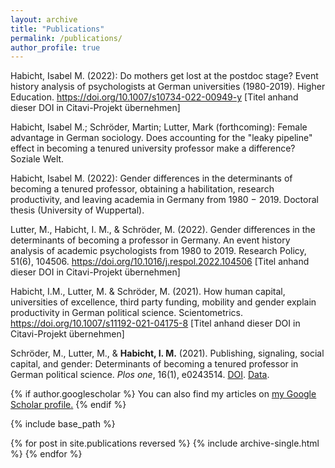 ```yaml
---
layout: archive
title: "Publications"
permalink: /publications/
author_profile: true
---
```


Habicht, Isabel M. (2022): Do mothers get lost at the postdoc stage? Event history analysis of psychologists at German universities (1980-2019). Higher Education. https://doi.org/10.1007/s10734-022-00949-y [Titel anhand dieser DOI in Citavi-Projekt übernehmen]

Habicht, Isabel M.; Schröder, Martin; Lutter, Mark (forthcoming): Female advantage in German sociology. Does accounting for the "leaky pipeline" effect in becoming a tenured university professor make a difference? Soziale Welt.  

Habicht, Isabel M. (2022): Gender differences in the determinants of becoming a tenured professor, obtaining a habilitation, research productivity, and leaving academia in Germany from 1980 − 2019. Doctoral thesis (University of Wuppertal).

Lutter, M., Habicht, I. M., & Schröder, M. (2022). Gender differences in the determinants of becoming a professor in Germany. An event history analysis of academic psychologists from 1980 to 2019. Research Policy, 51(6), 104506. https://doi.org/10.1016/j.respol.2022.104506 [Titel anhand dieser DOI in Citavi-Projekt übernehmen]

Habicht, I.M., Lutter, M. & Schröder, M. (2021). How human capital, universities of excellence, third party funding, mobility and gender explain productivity in German political science. Scientometrics. https://doi.org/10.1007/s11192-021-04175-8 [Titel anhand dieser DOI in Citavi-Projekt übernehmen]

Schröder, M., Lutter, M., & <b>Habicht, I. M.</b> (2021). Publishing, signaling, social capital, and gender: Determinants of becoming a tenured professor in German political science. <i>Plos one</i>, 16(1), e0243514. <a href="{{https://doi.org/10.1371/journal.pone.0243514}}">DOI</a>. <a href="{{https://osf.io/afrxk/}}">Data</a>.



{% if author.googlescholar %}
  You can also find my articles on <u><a href="{{author.googlescholar}}">my Google Scholar profile</a>.</u>
{% endif %}

{% include base_path %}

{% for post in site.publications reversed %}
  {% include archive-single.html %}
{% endfor %}
